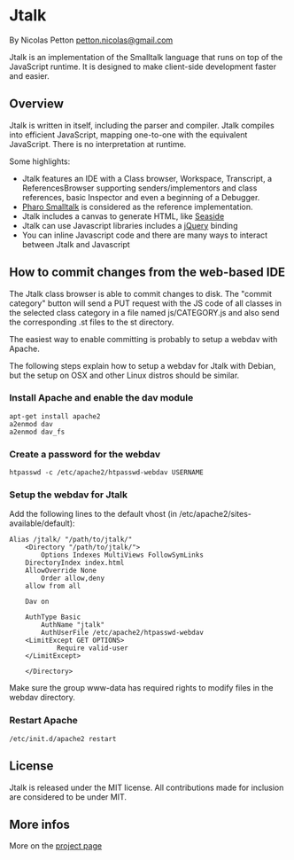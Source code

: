 Jtalk
=====

By Nicolas Petton <petton.nicolas@gmail.com>

Jtalk is an implementation of the Smalltalk language that runs on top of the JavaScript runtime. It is designed to make client-side development faster and easier.

Overview
--------

Jtalk is written in itself, including the parser and compiler. Jtalk compiles into efficient JavaScript, mapping one-to-one with the equivalent JavaScript. There is no interpretation at runtime.

Some highlights:

-    Jtalk features an IDE with a Class browser, Workspace, Transcript, a ReferencesBrowser supporting senders/implementors and class references, basic Inspector and even a beginning of a Debugger.
-    [Pharo Smalltalk](http://www.pharo-project.org) is considered as the reference implementation.
-    Jtalk includes a canvas to generate HTML, like [Seaside](http://www.seaside.st)
-    Jtalk can use Javascript libraries includes a [jQuery](http://www.jquery.com) binding
-    You can inline Javascript code and there are many ways to interact between Jtalk and Javascript

How to commit changes from the web-based IDE
--------------------------------------------

The Jtalk class browser is able to commit changes to disk.
The "commit category" button will send a PUT request with the JS code of all classes in the selected class category in a file named js/CATEGORY.js and also send the corresponding .st files to the st directory.

The easiest way to enable committing is probably to setup a webdav with Apache.

The following steps explain how to setup a webdav for Jtalk with Debian, but the setup on OSX and other Linux distros should be similar.

### Install Apache and enable the dav module

    apt-get install apache2
    a2enmod dav
    a2enmod dav_fs

### Create a password for the webdav

    htpasswd -c /etc/apache2/htpasswd-webdav USERNAME

### Setup the webdav for Jtalk

Add the following lines to the default vhost (in /etc/apache2/sites-available/default):

    Alias /jtalk/ "/path/to/jtalk/"
        <Directory "/path/to/jtalk/">
            Options Indexes MultiViews FollowSymLinks
	    DirectoryIndex index.html
	    AllowOverride None
    	    Order allow,deny
	    allow from all

	    Dav on

	    AuthType Basic
            AuthName "jtalk"
            AuthUserFile /etc/apache2/htpasswd-webdav
	    <LimitExcept GET OPTIONS>
                Require valid-user
	    </LimitExcept>

        </Directory>


Make sure the group www-data has required rights to modify files in the webdav directory.

### Restart Apache
    
    /etc/init.d/apache2 restart

License
-------

Jtalk is released under the MIT license. All contributions made for inclusion are considered to be under MIT.

More infos
----------

More on the [project page](http://nicolaspetton.github.com/jtalk)
